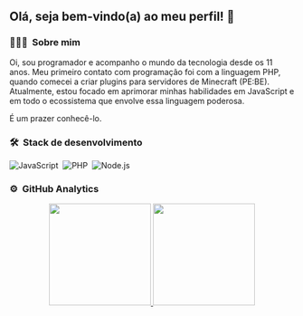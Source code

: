 ## Olá, seja bem-vindo(a) ao meu perfil! 👋

### 👨🏻‍💻 &nbsp;Sobre mim

Oi, sou programador e acompanho o mundo da tecnologia desde os 11 anos. Meu primeiro contato com programação foi com a linguagem PHP, quando comecei a criar plugins para servidores de Minecraft (PE:BE). Atualmente, estou focado em aprimorar minhas habilidades em JavaScript e em todo o ecossistema que envolve essa linguagem poderosa.

É um prazer conhecê-lo.
### 🛠 &nbsp;Stack de desenvolvimento

![JavaScript](https://img.shields.io/badge/-JavaScript-05122A?style=flat&logo=javascript)&nbsp;
![PHP](https://img.shields.io/badge/PHP-05122A?style=flat&logo=php)&nbsp;
![Node.js](https://img.shields.io/badge/-Node.js-05122A?style=flat&logo=node.js)


### ⚙️ &nbsp;GitHub Analytics

<p align="center">
<a href="https://github.com/LinMilklei">
  <img height="180em" src="https://github-readme-stats-eight-theta.vercel.app/api?username=LinMilklei&show_icons=true&theme=algolia&include_all_commits=true&count_private=true"/>
  <img height="180em" src="https://github-readme-stats-eight-theta.vercel.app/api/top-langs/?username=LinMilklei&layout=compact&langs_count=8&theme=algolia"/>
</a>
</p>


<!---
LinMilklei/LinMilklei is a ✨ special ✨ repository because its `README.md` (this file) appears on your GitHub profile.
You can click the Preview link to take a look at your changes.
--->
